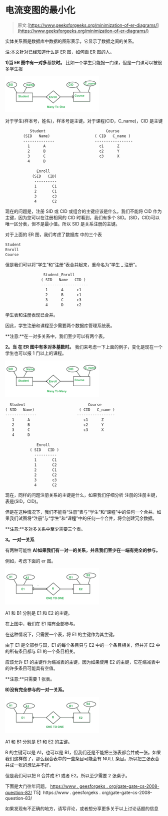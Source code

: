 # 电流变图的最小化

> 原文:[https://www.geeksforgeeks.org/minimization-of-er-diagrams/](https://www.geeksforgeeks.org/minimization-of-er-diagrams/)

实体关系图是数据库中数据的图形表示，它显示了数据之间的关系。

注:本文针对已经知道什么是 ER 图，如何画 ER 图的人。

**1)当 **ER 图**中有一对多**基数**时。**
比如一个学生只能报一门课，但是一门课可以被很多学生报

![many2one](img/ba6bd3b0f3d7c3e097c12471ea4f7631.png)

对于学生(样本号，姓名)，样本号是主键。对于课程(CID，C_name)，CID 是主键

```
           Student                           Course 
        (SID   Name)                    ( CID   C_name )
        --------------                  -----------------
          1      A                        c1      Z
          2      B                        c2      Y
          3      C                        c3      X
          4      D

              Enroll 
            (SID   CID)
             ----------
             1       C1
             2       C1
             3       c3
             4       C2
```

现在的问题是，注册 SID 或 CID 或组合的主键应该是什么。我们不能将 CID 作为主键，因为您可以在注册相同的 CID 时看到，我们有多个 SID。(SID，CID)可以唯一区分表，但不是最小值。所以 SID 是关系注册的主键。

对于上面的 ER 图，我们考虑了数据库
中的三个表

```
Student 
Enroll
Course
```

但是我们可以将“学生”和“注册”表合并起来，重命名为“学生 _ 注册”。

```
                 Student_Enroll 
                ( SID   Name   CID )
                ---------------------
                  1      A      c1
                  2      B      c1
                  3      C      c3
                  4      D      c2
```

学生表和注册表现已合并。

因此，学生注册和课程至少需要两个数据库管理系统表。

**注意:**在一对多关系中，我们至少可以有两个表。

**2。当** **在 ER 图中有多对多基数时。**
我们来考虑一下上面的例子，变化是现在一个学生也可以报 1 门以上的课程。

![many2many](img/4be713c08b289cfc8bf20737becdb30a.png)

```
  Student                            Course
( SID   Name)                    ( CID   C_name )
--------------                  -----------------
   1      A                        c1      Z
   2      B                        c2      Y
   3      C                        c3      X
   4      D

              Enroll 
           ( SID   CID )
             ----------
             1       C1
             1       C2
             2       C1
             2       C2
             3       c3
             4       C2
```

现在，同样的问题注册关系的主键是什么，如果我们仔细分析
注册的注册主键，表是(SID，CID)。

但是在这种情况下，我们不能将“注册”表与“学生”和“课程”中的任何一个合并。如果我们试图将“注册”与“学生”和“课程”中的任何一个合并，将会创建冗余数据。

**注意:**多对多关系中至少需要三个表。

**3。一对一关系**

有两种可能性
**A)如果我们有一对一的关系，并且我们至少在一端有完全的参与。**

例如，考虑下面的 er 图。

![one2oneT](img/deb1f535587a8525203349f8b1c026da.png)

A1 和 B1 分别是 E1 和 E2 的主键。

在上图中，我们在 E1 端有全部参与。

在这种情况下，只需要一个表，将 E1 的主键作为其主键。

由于 E1 是全部参与国，E1 的每个条目只与 E2 中的一个条目相关，但并非 E2 中的所有条目都与 E1 的一个条目相关。

应该允许 E1 的主键作为缩减表的主键，因为如果使用 E2 的主键，它在缩减表中的许多条目可能具有空值。

**注意:**只需要 1 张表。

**B)没有完全参与的一对一关系。**

![one2one](img/9e06a235ea0a6a34d5dc4727aef99d2c.png)

A1 和 B1 分别是 E1 和 E2 的主键。

R 的主键可以是 A1，也可以是 B1，但我们还是不能把三张表都合并成一张。如果我们这样做了，那么组合表中的一些条目可能会有 NULL 条目。所以把三张表合并成一张的想法并不好。

但是我们可以把 R 合并成 E1 或者 E2。所以至少需要 2 张桌子。

下面是大门往年问题。
[https://www . geesforgeks . org/gate-gate-cs-2008-question-82/](https://www.geeksforgeeks.org/gate-gate-cs-2008-question-82/)
T5】https://www . geesforgeks . org/gate-gate-cs-2008-question-83/

如果发现有不正确的地方，请写评论，或者想分享更多关于以上讨论话题的信息